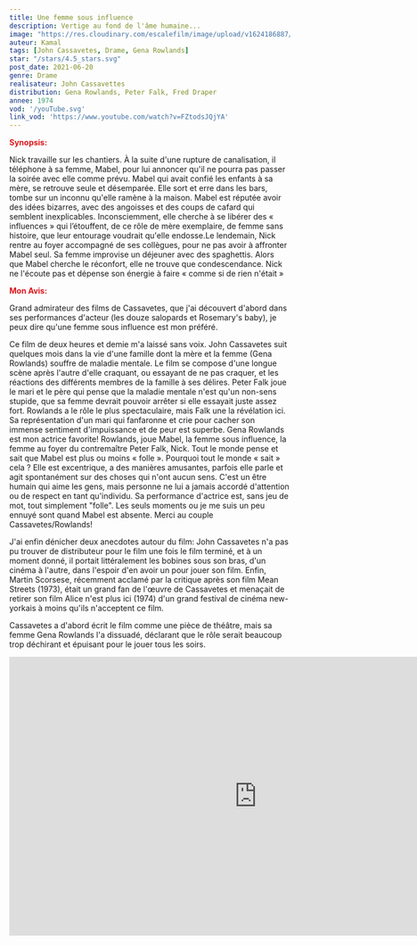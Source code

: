 ```yaml
---
title: Une femme sous influence
description: Vertige au fond de l'âme humaine...
image: "https://res.cloudinary.com/escalefilm/image/upload/v1624186887/women_ipszca.jpg"
auteur: Kamal
tags: [John Cassavetes, Drame, Gena Rowlands]
star: "/stars/4.5_stars.svg"
post_date: 2021-06-20
genre: Drame
realisateur: John Cassavettes
distribution: Gena Rowlands, Peter Falk, Fred Draper
annee: 1974
vod: '/youTube.svg'
link_vod: 'https://www.youtube.com/watch?v=FZtodsJQjYA'
---
```

<span style="color:#db161c">**Synopsis:**</span>

Nick travaille sur les chantiers. À la suite d'une rupture de canalisation, il téléphone à sa femme, Mabel, pour lui annoncer qu'il ne pourra pas passer la soirée avec elle comme prévu. Mabel qui avait confié les enfants à sa mère, se retrouve seule et désemparée. Elle sort et erre dans les bars, tombe sur un inconnu qu'elle ramène à la maison. Mabel est réputée avoir des idées bizarres, avec des angoisses et des coups de cafard qui semblent inexplicables. Inconsciemment, elle cherche à se libérer des « influences » qui l’étouffent, de ce rôle de mère exemplaire, de femme sans histoire, que leur entourage voudrait qu'elle endosse.Le lendemain, Nick rentre au foyer accompagné de ses collègues, pour ne pas avoir à affronter Mabel seul. Sa femme improvise un déjeuner avec des spaghettis. Alors que Mabel cherche le réconfort, elle ne trouve que condescendance. Nick ne l'écoute pas et dépense son énergie à faire « comme si de rien n'était »

<span style="color:#db161c">**Mon Avis:**</span>

Grand admirateur des films de Cassavetes, que j'ai découvert d'abord dans ses performances d'acteur (les douze salopards et Rosemary's baby), je peux dire qu'une femme sous influence est mon préféré.

Ce film de deux heures et demie m'a laissé sans voix. John Cassavetes suit quelques mois dans la vie d'une famille dont la mère et la femme (Gena Rowlands) souffre de maladie mentale. Le film se compose d'une longue scène après l'autre d'elle craquant, ou essayant de ne pas craquer, et les réactions des différents membres de la famille à ses délires. Peter Falk joue le mari et le père qui pense que la maladie mentale n'est qu'un non-sens stupide, que sa femme devrait pouvoir arrêter si elle essayait juste assez fort. Rowlands a le rôle le plus spectaculaire, mais Falk une la révélation ici. Sa représentation d'un mari qui fanfaronne et crie pour cacher son immense sentiment d'impuissance et de peur est superbe.
Gena Rowlands est mon actrice favorite!
Rowlands, joue Mabel, la femme sous influence, la femme au foyer du contremaître Peter Falk, Nick. Tout le monde pense et sait que Mabel est plus ou moins « folle ». Pourquoi tout le monde « sait » cela ? Elle est excentrique, a des manières amusantes, parfois elle parle et agit spontanément sur des choses qui n'ont aucun sens. C'est un être humain qui aime les gens, mais personne ne lui a jamais accordé d'attention ou de respect en tant qu'individu.
Sa performance d'actrice est, sans jeu de mot, tout simplement "folle". Les seuls moments ou je me suis un peu ennuyé sont quand Mabel est absente. Merci au couple Cassavetes/Rowlands!

J'ai enfin dénicher deux anecdotes autour du film:
John Cassavetes n'a pas pu trouver de distributeur pour le film une fois le film terminé, et à un moment donné, il portait littéralement les bobines sous son bras, d'un cinéma à l'autre, dans l'espoir d'en avoir un pour jouer son film. Enfin, Martin Scorsese, récemment acclamé par la critique après son film Mean Streets (1973), était un grand fan de l'œuvre de Cassavetes et menaçait de retirer son film Alice n'est plus ici (1974) d'un grand festival de cinéma new-yorkais à moins qu'ils n'acceptent ce film.

Cassavetes a d'abord écrit le film comme une pièce de théâtre, mais sa femme Gena Rowlands l'a dissuadé, déclarant que le rôle serait beaucoup trop déchirant et épuisant pour le jouer tous les soirs.

<div>
    <iframe width="888" height="500" src="https://www.youtube.com/embed/b-8rvQek4n0" title="YouTube video player" frameborder="0" allow="accelerometer; autoplay; clipboard-write; encrypted-media; gyroscope; picture-in-picture" allowfullscreen></iframe>
</div>